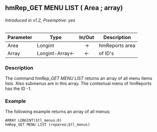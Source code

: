 ## hmRep_GET MENU LIST ( Area ; array)
###### Introduced in v1.2, Preemptive: yes

|Parameter|Type|In/Out|Description
|---|---|:---:|---
|Area|Longint|→|hmReports area
|Array|Longint-Array<-|←|of ID's

### Description
The command *hmRep_GET MENU LIST* returns an array of all menu items lists. Also submenus are in this array.
The contextual menu of hmReports has the ID -1.

### Example
The following example returns an array of all menus:

```4d
ARRAY LONGINT($tl_menus;0)
hmRep_GET MENU LIST (reparea;$tl_menus)
```
